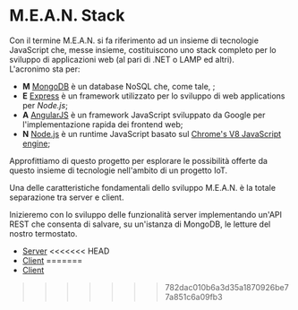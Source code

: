 # M.E.A.N. Stack #
Con il termine M.E.A.N. si fa riferimento ad un insieme di tecnologie JavaScript che, messe insieme, costituiscono uno stack completo per lo sviluppo di applicazioni web (al pari di .NET o LAMP ed altri).   
L'acronimo sta per:
* **M** [MongoDB](https://www.mongodb.com/) è un database NoSQL che, come tale, ;
* **E** [Express](http://expressjs.com/) è un framework utilizzato per lo sviluppo di web applications per *Node.js*;
* **A** [AngularJS](https://angularjs.org/) è un framework JavaScript sviluppato da Google per l'implementazione rapida dei frontend web;
* **N** [Node.js](https://nodejs.org/en/) è un runtime JavaScript basato sul [Chrome's V8 JavaScript engine](https://developers.google.com/v8/);

Approfittiamo di questo progetto per esplorare le possibilità offerte da questo insieme di tecnologie nell'ambito di un progetto IoT.

Una delle caratteristiche fondamentali dello sviluppo M.E.A.N. è la totale separazione tra server e client.

Inizieremo con lo sviluppo delle funzionalità server implementando un'API REST che consenta di salvare, su un'istanza di MongoDB, le letture del nostro termostato.

* [Server](https://github.com/alien70/InternetOfThings/tree/master/mean/server)
<<<<<<< HEAD
* [Client](https://github.com/alien70/InternetOfThings/tree/master/mean/client) 
=======
* [Client](https://github.com/alien70/InternetOfThings/tree/master/mean/client) 
>>>>>>> 782dac010b6a3d35a1870926be77a851c6a09fb3
